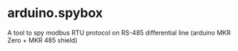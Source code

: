 # arduino.spybox
A tool to spy modbus RTU protocol on RS-485 differential line (arduino MKR Zero + MKR 485 shield)
